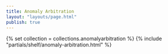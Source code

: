 ```yaml
---
title: Anomaly Arbitration
layout: "layouts/page.html"
publish: true
---
```


{% set collection = collections.anomalyarbitration %}
{% include "partials/shelf/anomaly-arbitration.html" %}